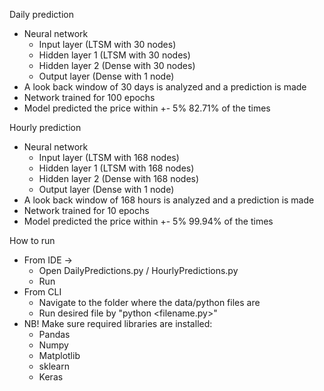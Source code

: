 Daily prediction 
  * Neural network  
    * Input layer (LTSM with 30 nodes)
    * Hidden layer 1 (LTSM with 30 nodes)
    * Hidden layer 2 (Dense with 30 nodes)
    * Output layer (Dense with 1 node)
  * A look back window of 30 days is analyzed and a prediction is made
  * Network trained for 100 epochs
  * Model predicted the price within +- 5% 82.71% of the times

Hourly prediction
  * Neural network 
    * Input layer (LTSM with 168 nodes)
    * Hidden layer 1 (LTSM with 168 nodes)
    * Hidden layer 2 (Dense with 168 nodes)
    * Output layer (Dense with 1 node)
  * A look back window of 168 hours is analyzed and a prediction is made
  * Network trained for 10 epochs
  * Model predicted the price within +- 5% 99.94% of the times

How to run
  * From IDE ->
    * Open DailyPredictions.py / HourlyPredictions.py
    * Run
  * From CLI
    * Navigate to the folder where the data/python files are
    * Run desired file by "python <filename.py>"
  * NB! Make sure required libraries are installed:
    * Pandas
    * Numpy
    * Matplotlib
    * sklearn
    * Keras